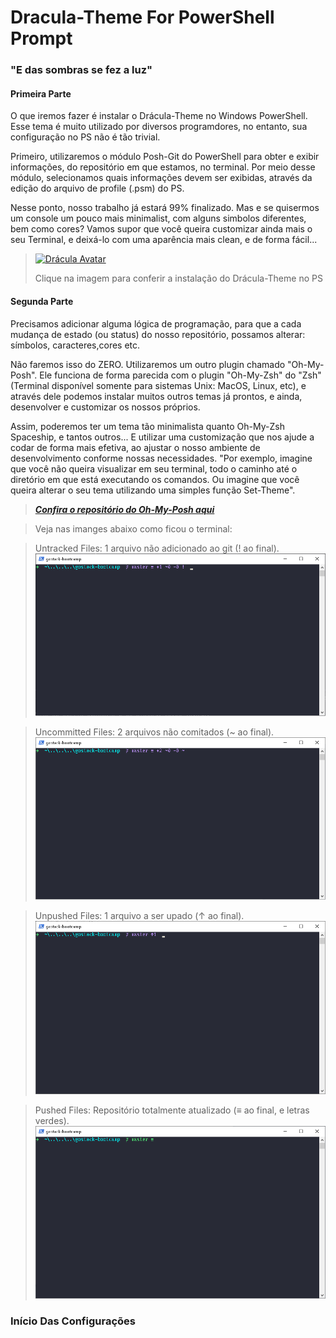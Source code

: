 # Dracula-Theme For PowerShell Prompt

### "E das sombras se fez a luz"


#### Primeira Parte


O que iremos fazer é instalar o Drácula-Theme no Windows PowerShell. Esse tema é muito utilizado por diversos programdores, no entanto, sua configuração no PS não é tão trivial.

Primeiro, utilizaremos o módulo Posh-Git do PowerShell para obter e exibir informações, do repositório em que estamos, no terminal. Por meio desse módulo, selecionamos quais informações devem ser exibidas, através da edição do arquivo de profile (.psm) do PS.

Nesse ponto, nosso trabalho já estará 99% finalizado. Mas e se quisermos um console um pouco mais minimalist, com alguns simbolos diferentes, bem como cores?
Vamos supor que você queira customizar ainda mais o seu Terminal, e deixá-lo com uma aparência mais clean, e de forma fácil...

>[![Drácula  Avatar](https://avatars2.githubusercontent.com/u/19436447?s=200&v=4 "Install Dracula-Theme PowerShell")](https://draculatheme.com/powershell/)
>
> Clique na imagem para conferir a instalação do Drácula-Theme no PS


#### Segunda Parte


Precisamos adicionar alguma lógica de programação, para que a cada mudança de estado (ou status) do nosso repositório, possamos alterar: símbolos, caracteres,cores etc. 

Não faremos isso do ZERO. Utilizaremos um outro plugin chamado "Oh-My-Posh". Ele funciona de forma parecida com o plugin "Oh-My-Zsh" do "Zsh" (Terminal disponível somente para sistemas Unix: MacOS, Linux, etc), e através dele podemos instalar muitos outros temas já prontos, e ainda, desenvolver e customizar os nossos próprios.

Assim, poderemos ter um tema tão minimalista quanto Oh-My-Zsh Spaceship, e tantos outros... E utilizar uma customização que nos ajude a codar de forma mais efetiva, ao ajustar o nosso ambiente de desenvolvimento conforme nossas necessidades.
"Por exemplo, imagine que você não queira visualizar em seu terminal, todo o caminho até o diretório em que está executando os comandos. Ou imagine que você queira alterar o seu tema utilizando uma simples função Set-Theme".


> ***[Confira o repositório do Oh-My-Posh aqui](https://github.com/JanDeDobbeleer/oh-my-posh)***




> Veja nas imanges abaixo como ficou o terminal:

> Untracked Files: 1 arquivo não adicionado ao git (! ao final).
![untracked_files](https://github.com/asammarco/gostack-bootcamp/blob/master/configuracao-ambiente/power-shell/dracula-theme/sample-images/untracked_files.png)

> Uncommitted Files: 2 arquivos não comitados (~ ao final).
![uncommitted_files](https://github.com/asammarco/gostack-bootcamp/blob/master/configuracao-ambiente/power-shell/dracula-theme/sample-images/uncommitted_files.png)

> Unpushed Files: 1 arquivo a ser upado (↑ ao final).
![unpushed_files](https://github.com/asammarco/gostack-bootcamp/blob/master/configuracao-ambiente/power-shell/dracula-theme/sample-images/unpushed_files.png)

> Pushed Files: Repositório totalmente atualizado (≡ ao final, e letras verdes).
![pushed_files](https://github.com/asammarco/gostack-bootcamp/blob/master/configuracao-ambiente/power-shell/dracula-theme/sample-images/pushed_files.png)


### Início Das Configurações